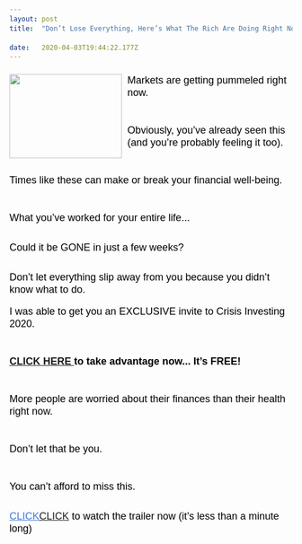 ```yaml
---
layout: post 
title:  "Don’t Lose Everything, Here’s What The Rich Are Doing Right Now"

date:   2020-04-03T19:44:22.177Z 
---
```


<h3><img data-cke-saved-src="/assets/financial-crisis-4917915_1920.jpg" src="/assets/financial-crisis-4917915_1920.jpg" alt="" style="float: left; height: 150px; margin-right: 10px; width: 200px;"></h3><p><span style="font-size:13.5pt"><span style="font-family:Arial"><span style="color:#000000">Markets are getting pummeled right now.</span></span></span></p><p><br></p><p><span style="font-size:13.5pt"><span style="font-family:Arial"><span style="color:#000000">Obviously, you’ve already seen this (and you’re probably feeling it too).</span></span></span></p><p><br></p><p><span style="font-size:13.5pt"><span style="font-family:Arial"><span style="color:#000000">Times like these can make or break your financial well-being.</span></span></span></p><p><br></p><p><span style="font-size:13.5pt"><span style="font-family:Arial"><span style="color:#000000">What you’ve worked for your entire life...</span></span></span><br><br></p><p><span style="font-size:13.5pt"><span style="font-family:Arial"><span style="color:#000000">Could it be GONE in just a few weeks?</span></span></span></p><p><br><span style="font-size:13.5pt"><span style="font-family:Arial"><span style="color:#000000">Don’t let everything slip away from you because you didn’t know what to do.</span></span></span><br><br><span style="font-size:13.5pt"><span style="font-family:Arial"><span style="color:#000000">I was able to get you an EXCLUSIVE invite to Crisis Investing 2020.</span></span></span></p><p><br></p><p><span style="font-size:13.5pt"><span style="font-family:Arial"><span style="color:#3c78d8"><strong></strong></span></span></span><span style="font-size:13.5pt"><span style="font-family:Arial"><span style="color:#000000"><strong> <a data-cke-saved-href="https://iw819.isrefer.com/go/trailer/Laurex/" href="https://iw819.isrefer.com/go/trailer/Laurex/">CLICK HERE </a>to take advantage now... It’s FREE!</strong></span></span></span><br></p><p><br></p><p><span style="font-size:13.5pt"><span style="font-family:Arial"><span style="color:#000000">More people are worried about their finances than their health right now.</span></span></span></p><p><br></p><p><span style="font-size:13.5pt"><span style="font-family:Arial"><span style="color:#000000">Don’t let that be you.&nbsp;&nbsp;</span></span></span></p><p><br></p><p><span style="font-size:13.5pt"><span style="font-family:Arial"><span style="color:#000000">You can’t afford to miss this.</span></span></span><br><br></p><p><span style="font-size:13.5pt"><span style="font-family:Arial"><span style="color:#3c78d8"><u>CLICK</u></span></span></span><span style="font-size:13.5pt"><span style="font-family:Arial"><span style="color:#000000"><a data-cke-saved-href="https://iw819.isrefer.com/go/trailer/Laurex/" href="https://iw819.isrefer.com/go/trailer/Laurex/">CLICK</a> to watch the trailer now (it’s less than a minute long)</span></span></span><br></p>
